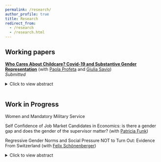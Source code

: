 ```yaml
---
permalink: /research/
author_profile: true
title: Research
redirect_from:
  - /research
  - /research.html
---
```

## Working papers

  [**Who Cares About Childcare? Covid-19 and Substantive Gender Representation**](https://www.dropbox.com/scl/fi/nju96trouq2uu2hrer784/Marchese_Profeta_Savio_childcare.pdf?rlkey=2muw8sa2lvo3fbdqugghn5eli&dl=0) (with [Paola Profeta](https://sites.google.com/view/paola-profeta) and [Giulia Savio](https://sites.google.com/view/giuliasavioswebpage/home?authuser=0))  <br/>
  _Submitted_
  <details>
  <summary>Click to view abstract</summary>
 Using the Covid-19 pandemic as a natural experiment, we examine gender differences in public funds allocation to childcare in Italy, one of the first countries severely hit by the crisis. We analyze close mixed-gender races in Italian local elections in small municipalities without gender quotas from 2016 to 2023. Our findings show that pre Covid-19 female mayors spent more on childcare than male mayors. However, during the pandemic, the gender gap closed, as male mayors increased spending, a trend that continued post-pandemic. Results are consistent with a change in salience of childcare.
  </details> <br/>
 
## Work in Progress

Women and Mandatory Military Service

Self Confidence of Job Market Candidates in Economics: is there a gender gap and does the gender of the supervisor matter?  (with [Patricia Funk](https://sites.google.com/site/patriciafelicitasfunk/patricia-funks-research-webpage)) <br/>

Regressive Gender Norms and Social Pressure NOT to Turn Out: Evidence From Switzerland  (with [Felix Schönenberger](https://sites.google.com/view/felix-schoenenberger/home?authuser=0)) <br/>
 <details>
  <summary>Click to view abstract</summary>
 We assemble an original dataset that matches historical post-electoral survey data in Switzerland with a fine-grained and direct measure for regressive gender norms of political participation: municipality-level ``no’’ vote shares in the 1971 referendum, where Swiss men granted voting rights to Swiss women. We document a significant gender gap in turnout, which is larger in municipalities with more regressive gender norms but closes over time. To disentangle the effect of external social pressure from internalized social norms, we exploit the staggered introduction of postal voting in Swiss cantons as a natural experiment, which provides for the possibility to participate in elections while keeping the act of voting unobserved and thus escaping social sanctions. Using a triple-difference design that compares male and female voters in gender-progressive and gender-regressive municipalities before and after the introduction of postal voting, we isolate the impact of external social pressure on women to abstain from voting. Our results speak to an emergent literature on the causes and consequences of unequal participation, providing the first empirical test if social pressure can \emph{decrease} voter turnout among politically marginalized groups.
  </details> <br/>

